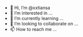 - 👋 Hi, I’m @xxtiansa
- 👀 I’m interested in ...
- 🌱 I’m currently learning ...
- 💞️ I’m looking to collaborate on ...
- 📫 How to reach me ...

<!---
xxtiansa/xxtiansa is a ✨ special ✨ repository because its `README.md` (this file) appears on your GitHub profile.
You can click the Preview link to take a look at your changes.
--->
